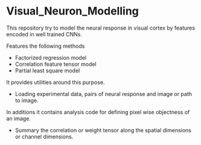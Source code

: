 # Visual_Neuron_Modelling
 
This repository try to model the neural response in visual cortex by features encoded in well trained CNNs.

 Features the following methods
 
 * Factorized regression model
 * Correlation feature tensor model
 * Partial least square model
 
 It provides utilities around this purpose. 
  
 * Loading experimental data, pairs of neural response and image or path to image. 
 
 
 In additions it contains analysis code for defining pixel wise objectness of an image.
 
 * Summary the correlation or weight tensor along the spatial dimensions or channel dimensions. 
 
    